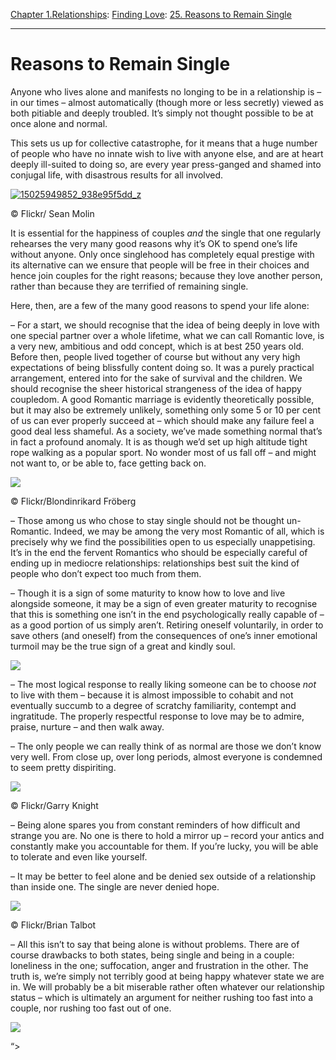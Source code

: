 [Chapter 1.Relationships](https://www.theschooloflife.com/thebookoflife/category/relationships/): [Finding Love](https://www.theschooloflife.com/thebookoflife/category/relationships/finding-love/): [25. Reasons to Remain Single](https://www.theschooloflife.com/thebookoflife/reasons-to-remain-single/)

* * *

# Reasons to Remain Single

Anyone who lives alone and manifests no longing to be in a relationship is – in our times – almost automatically (though more or less secretly) viewed as both pitiable and deeply troubled. It’s simply not thought possible to be at once alone and normal.

This sets us up for collective catastrophe, for it means that a huge number of people who have no innate wish to live with anyone else, and are at heart deeply ill-suited to doing so, are every year press-ganged and shamed into conjugal life, with disastrous results for all involved.

[![15025949852_938e95f5dd_z](https://www.theschooloflife.com/thebookoflife/wp-content/uploads/2015/12/15025949852_938e95f5dd_z.jpg)](http://www.thebookoflife.org/wp-content/uploads/2015/12/15025949852_938e95f5dd_z.jpg)

© Flickr/ Sean Molin

It is essential for the happiness of couples _and_ the single that one regularly rehearses the very many good reasons why it’s OK to spend one’s life without anyone. Only once singlehood has completely equal prestige with its alternative can we ensure that people will be free in their choices and hence join couples for the right reasons; because they love another person, rather than because they are terrified of remaining single.

Here, then, are a few of the many good reasons to spend your life alone:

– For a start, we should recognise that the idea of being deeply in love with one special partner over a whole lifetime, what we can call Romantic love, is a very new, ambitious and odd concept, which is at best 250 years old. Before then, people lived together of course but without any very high expectations of being blissfully content doing so. It was a purely practical arrangement, entered into for the sake of survival and the children. We should recognise the sheer historical strangeness of the idea of happy coupledom. A good Romantic marriage is evidently theoretically possible, but it may also be extremely unlikely, something only some 5 or 10 per cent of us can ever properly succeed at – which should make any failure feel a good deal less shameful. As a society, we’ve made something normal that’s in fact a profound anomaly. It is as though we’d set up high altitude tight rope walking as a popular sport. No wonder most of us fall off – and might not want to, or be able to, face getting back on.

 ![](https://www.theschooloflife.com/thebookoflife/wp-content/uploads/2015/12/14436882797_8951d869a3_z.jpg)

© Flickr/Blondinrikard Fröberg

– Those among us who chose to stay single should not be thought un-Romantic. Indeed, we may be among the very most Romantic of all, which is precisely why we find the possibilities open to us especially unappetising. It’s in the end the fervent Romantics who should be especially careful of ending up in mediocre relationships: relationships best suit the kind of people who don’t expect too much from them.

– Though it is a sign of some maturity to know how to love and live alongside someone, it may be a sign of even greater maturity to recognise that this is something one isn’t in the end psychologically really capable of – as a good portion of us simply aren’t. Retiring oneself voluntarily, in order to save others (and oneself) from the consequences of one’s inner emotional turmoil may be the true sign of a great and kindly soul.

![](https://www.theschooloflife.com/thebookoflife/wp-content/uploads/2015/12/13756419843_558fa478b5_z.jpg)

– The most logical response to really liking someone can be to choose _not_ to live with them – because it is almost impossible to cohabit and not eventually succumb to a degree of scratchy familiarity, contempt and ingratitude. The properly respectful response to love may be to admire, praise, nurture – and then walk away.

– The only people we can really think of as normal are those we don’t know very well. From close up, over long periods, almost everyone is condemned to seem pretty dispiriting.

 ![](https://www.theschooloflife.com/thebookoflife/wp-content/uploads/2015/12/16666635654_a91e813878_z.jpg)

© Flickr/Garry Knight

– Being alone spares you from constant reminders of how difficult and strange you are. No one is there to hold a mirror up – record your antics and constantly make you accountable for them. If you’re lucky, you will be able to tolerate and even like yourself.

– It may be better to feel alone and be denied sex outside of a relationship than inside one. The single are never denied hope.

 ![](https://www.theschooloflife.com/thebookoflife/wp-content/uploads/2015/12/163450213_18478d3aa6_z.jpg)

© Flickr/Brian Talbot

– All this isn’t to say that being alone is without problems. There are of course drawbacks to both states, being single and being in a couple: loneliness in the one; suffocation, anger and frustration in the other. The truth is, we’re simply not terribly good at being happy whatever state we are in. We will probably be a bit miserable rather often whatever our relationship status – which is ultimately an argument for neither rushing too fast into a couple, nor rushing too fast out of one.

[![](https://img.youtube.com/vi/350qUmbcAZU/0.jpg)](https://www.youtube.com/embed/350qUmbcAZU '')
<style></style>

“\>
